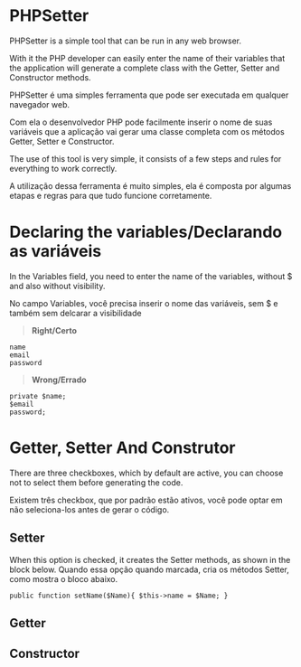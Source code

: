 # PHPSetter
PHPSetter is a simple tool that can be run in any web browser.

With it the PHP developer can easily enter the name of their variables that the application will generate a complete class with the Getter, Setter and Constructor methods.

PHPSetter é uma simples ferramenta que pode ser executada em qualquer navegador web. 

Com ela o desenvolvedor PHP pode facilmente inserir o nome de suas variáveis que a aplicação vai gerar uma classe completa com os métodos Getter, Setter e Constructor.


The use of this tool is very simple, it consists of a few steps and rules for everything to work correctly.

A utilização dessa ferramenta é muito simples, ela é composta por algumas etapas e regras para que tudo funcione corretamente.

# Declaring the variables/Declarando as variáveis
In the Variables field, you need to enter the name of the variables, without $ and also without visibility.

No campo Variables, você precisa inserir o nome das variáveis, sem $ e também sem delcarar a visibilidade

> **Right/Certo**
```
name
email
password
```

> **Wrong/Errado**
```
private $name;
$email
password;
```


# Getter, Setter And Construtor
There are three checkboxes, which by default are active, you can choose not to select them before generating the code.

Existem três checkbox, que por padrão estão ativos, você pode optar em não seleciona-los antes de gerar o código. 

## Setter
When this option is checked, it creates the Setter methods, as shown in the block below.
Quando essa opção quando marcada, cria os métodos Setter, como mostra o bloco abaixo.

`
public function setName($Name){
  $this->name = $Name;
}
`

## Getter

## Constructor
